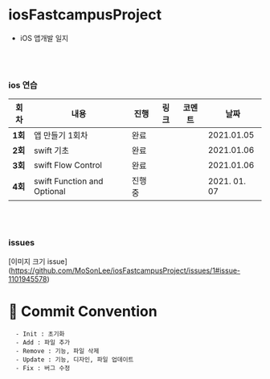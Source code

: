 # iosFastcampusProject







- iOS 앱개발 일지



</br>

</br>





### ios 연습

| 회차    | 내용 | 진행 | 링크 | 코멘트 | 날짜 |
| ------- | ---- | ---- | ---- | ------ | ---- |
| **1회** | 앱 만들기 1회차 | 완료 |      |        | 2021.01.05 |
| **2회** | swift 기초 | 완료 |      |        | 2021.01.06 |
| **3회** | swift Flow Control | 완료 |      |        | 2021.01.06 |
| **4회** | swift Function and Optional | 진행중 |      |        | 2021. 01. 07 |

</br>

</br>

### issues

[이미지 크기 issue] (https://github.com/MoSonLee/iosFastcampusProject/issues/1#issue-1101945578)

# :memo: Commit Convention

```
  - Init : 초기화
  - Add : 파일 추가
  - Remove : 기능, 파일 삭제
  - Update : 기능, 디자인, 파일 업데이트
  - Fix : 버그 수정
```

<br></br>





